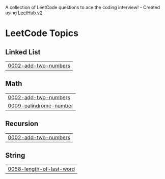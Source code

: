 A collection of LeetCode questions to ace the coding interview! - Created using [LeetHub v2](https://github.com/arunbhardwaj/LeetHub-2.0)
<!---LeetCode Topics Start-->
# LeetCode Topics
## Linked List
|  |
| ------- |
| [0002-add-two-numbers](https://github.com/sarahrashed/leetcode/tree/master/0002-add-two-numbers) |
## Math
|  |
| ------- |
| [0002-add-two-numbers](https://github.com/sarahrashed/leetcode/tree/master/0002-add-two-numbers) |
| [0009-palindrome-number](https://github.com/sarahrashed/leetcode/tree/master/0009-palindrome-number) |
## Recursion
|  |
| ------- |
| [0002-add-two-numbers](https://github.com/sarahrashed/leetcode/tree/master/0002-add-two-numbers) |
## String
|  |
| ------- |
| [0058-length-of-last-word](https://github.com/sarahrashed/leetcode/tree/master/0058-length-of-last-word) |
<!---LeetCode Topics End-->